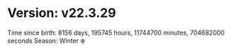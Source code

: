 # Version: v22.3.29
Time since birth: 8156 days, 195745 hours, 11744700 minutes, 704682000 seconds
Season: Winter ❄️
